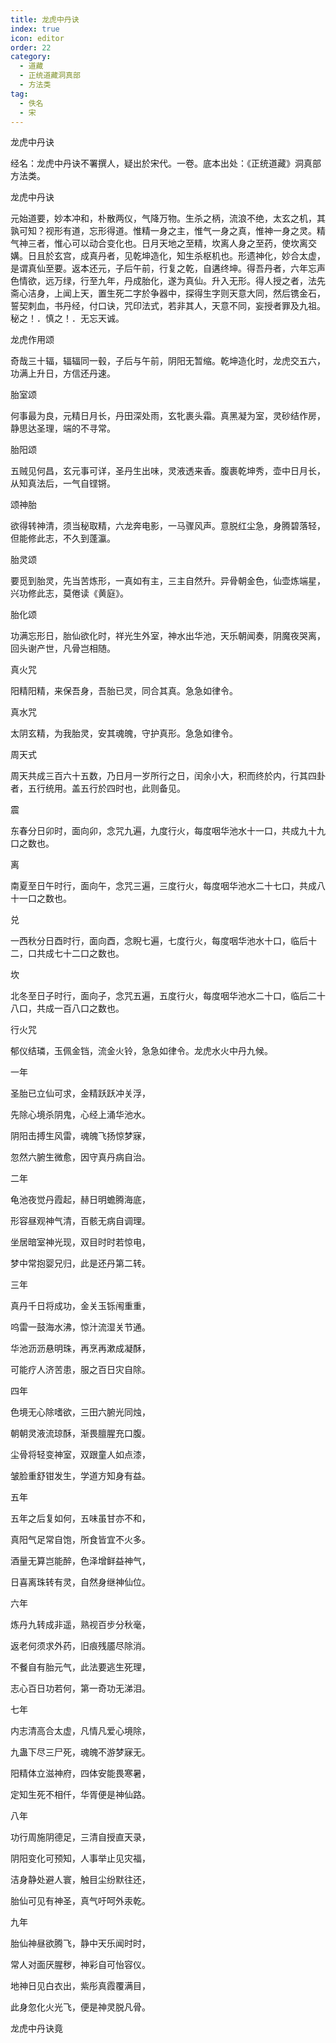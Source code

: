 ```yaml
---
title: 龙虎中丹诀
index: true
icon: editor
order: 22
category:
  - 道藏
  - 正统道藏洞真部
  - 方法类
tag:
  - 佚名
  - 宋
---
```


龙虎中丹诀  

经名：龙虎中丹诀不署撰人，疑出於宋代。一卷。底本出处：《正统道藏》洞真部方法类。  

龙虎中丹诀  

元始道要，妙本冲和，朴散两仪，气降万物。生杀之柄，流浪不绝，太玄之机，其孰可知？视形有道，忘形得道。惟精一身之主，惟气一身之真，惟神一身之灵。精气神三者，惟心可以动合变化也。日月天地之至精，坎离人身之至药，使坎离交媾。日且於玄宫，成真丹者，见乾坤造化，知生杀枢机也。形遗神化，妙合太虚，是谓真仙至要。返本还元，子后午前，行复之乾，自遘终坤。得吾丹者，六年忘声色情欲，远万绿，行至九年，丹成胎化，遂为真仙。升入无形。得人授之者，法先斋心洁身，上闻上天，置生死二字於争器中，探得生字则天意大同，然后镌金石，誓契刺血，书丹经，付口诀，咒印法式，若非其人，天意不同，妄授者罪及九祖。秘之！．慎之！．无忘天诚。  

龙虎作用颂  

奇哉三十辐，辐辐同一毂，子后与午前，阴阳无暂缩。乾坤造化时，龙虎交五六，功满上升日，方信还丹速。  

胎室颂  

何事最为良，元精日月长，丹田深处雨，玄牝裹头霜。真黑凝为室，灵砂结作房，静思达圣理，端的不寻常。  

胎阳颂  

五贼见何昌，玄元事可详，圣丹生出味，灵液透来香。腹裹乾坤秀，壶中日月长，从知真法后，一气自铿锵。  

颂神胎  

欲得转神清，须当秘取精，六龙奔电影，一马骤风声。意脱红尘急，身腾碧落轻，但能修此志，不久到蓬瀛。  

胎灵颂  

要觅到胎灵，先当苦炼形，一真如有主，三主自然升。异骨朝金色，仙壶炼端星，兴功修此志，莫倦读《黄庭》。  

胎化颂  

功满忘形日，胎仙欲化时，祥光生外室，神水出华池，天乐朝闻奏，阴魔夜哭离，回头谢产世，凡骨岂相随。  

真火咒  

阳精阳精，来保吾身，吾胎已灵，同合其真。急急如律令。  

真水咒  

太阴玄精，为我胎灵，安其魂魄，守护真形。急急如律令。  

周天式  

周天共成三百六十五数，乃日月一岁所行之日，闰余小大，积而终於内，行其四卦者，五行统用。盖五行於四时也，此则备见。  

震  

东春分日卯时，面向卯，念咒九遍，九度行火，每度咽华池水十一口，共成九十九口之数也。  

离  

南夏至日午时行，面向午，念咒三遍，三度行火，每度咽华池水二十七口，共成八十一口之数也。  

兑  

一西秋分日酉时行，面向酉，念睨七遍，七度行火，每度咽华池水十口，临后十二，口共成七十二口之数也。  

坎  

北冬至日子时行，面向子，念咒五遍，五度行火，每度咽华池水二十口，临后二十八口，共成一百八口之数也。  

行火咒  

郁仪结璘，玉佩金铛，流金火铃，急急如律令。龙虎水火中丹九候。  

一年  

圣胎已立仙可求，金精跃跃冲关浮，  

先除心境杀阴鬼，心经上涌华池水。  

阴阳击搏生风雷，魂魄飞扬惊梦寐，  

忽然六腑生微愈，因守真丹病自治。  

二年  

龟池夜觉丹霞起，赫日明蟾腾海底，  

形容昼观神气清，百骸无病自调理。  

坐居暗室神光现，双目时时若惊电，  

梦中常抱婴兄归，此是还丹第二转。  

三年  

真丹千日将成功，金关玉铄闱重重，  

呜雷一鼓海水沸，惊汁流湿关节通。  

华池沥沥悬明珠，再烹再漱成凝酥，  

可能疗人济苦患，服之百日灾自除。  

四年  

色境无心除嗜欲，三田六腑光同烛，  

朝朝灵液流琼酥，渐畏膻腥充口腹。  

尘骨将轻变神室，双跟童人如点漆，  

皱脸重舒钳发生，学道方知身有益。  

五年  

五年之后复如何，五味虽甘亦不和，  

真阳气足常自饱，所食皆宜不火多。  

酒量无算岂能醉，色泽增鲜益神气，  

日喜离珠转有灵，自然身继神仙位。  

六年  

炼丹九转成非遥，熟视百步分秋毫，  

返老何须求外药，旧痕残靥尽除消。  

不餐自有胎元气，此法要逃生死理，  

志心百日功若何，第一奇功无涕泪。  

七年  

内志清高合太虚，凡情凡爱心境除，  

九蛊下尽三尸死，魂魄不游梦寐无。  

阳精体立滋神府，四体安能畏寒暑，  

定知生死不相仟，华胥便是神仙路。  

八年  

功行周施阴德足，三清自授直天录，  

阴阳变化可预知，人事举止见灾福，  

洁身静处避人寰，触目尘纷默往还，  

胎仙可见有神圣，真气吁呵外汞乾。  

九年  

胎仙神昼欲腾飞，静中天乐闻时时，  

常人对面厌腥秽，神彩自可怡容仪。  

地神日见白衣出，紫彤真霞覆满目，  

此身忽化火光飞，便是神灵脱凡骨。  

龙虎中丹诀竟  
